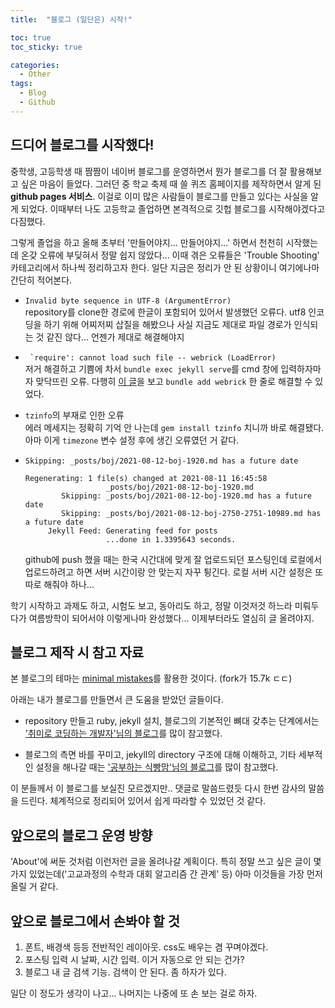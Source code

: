 ```yaml
---
title:  "블로그 (일단은) 시작!"

toc: true
toc_sticky: true

categories:
  - Other
tags:
  - Blog
  - Github
---
```

## 드디어 블로그를 시작했다!
중학생, 고등학생 때 짬짬이 네이버 블로그를 운영하면서 뭔가 블로그를 더 잘 활용해보고 싶은 마음이 들었다. 그러던 중 학교 축제 때 쓸 퀴즈 홈페이지를 제작하면서 알게 된 **github pages 서비스**. 이걸로 이미 많은 사람들이 블로그를 만들고 있다는 사실을 알게 되었다. 이때부터 나도 고등학교 졸업하면 본격적으로 깃헙 블로그를 시작해야겠다고 다짐했다.

그렇게 졸업을 하고 올해 초부터 '만들어야지... 만들어야지...' 하면서 천천히 시작했는데 온갖 오류에 부딪혀서 정말 쉽지 않았다... 이때 겪은 오류들은 'Trouble Shooting' 카테고리에서 하나씩 정리하고자 한다. 일단 지금은 정리가 안 된 상황이니 여기에나마 간단히 적어본다.

* ```Invalid byte sequence in UTF-8 (ArgumentError)```  
  repository를 clone한 경로에 한글이 포함되어 있어서 발생했던 오류다. utf8 인코딩을 하기 위해 어찌저찌 삽질을 해봤으나 사실 지금도 제대로 파일 경로가 인식되는 것 같진 않다... 언젠가 제대로 해결해야지

* ``` `require': cannot load such file -- webrick (LoadError)```  
  저거 해결하고 기쁨에 차서 ```bundle exec jekyll serve```를 cmd 창에 입력하자마자 맞닥뜨린 오류. 다행히 [이 글](https://junho85.pe.kr/1850)을 보고 ```bundle add webrick``` 한 줄로 해결할 수 있었다.

* ```tzinfo```의 부재로 인한 오류  
  에러 메세지는 정확히 기억 안 나는데 ```gem install tzinfo``` 치니까 바로 해결됐다. 아마 이게 ```timezone``` 변수 설정 후에 생긴 오류였던 거 같다.

* ```Skipping: _posts/boj/2021-08-12-boj-1920.md has a future date```

  ```
  Regenerating: 1 file(s) changed at 2021-08-11 16:45:58
                    _posts/boj/2021-08-12-boj-1920.md
          Skipping: _posts/boj/2021-08-12-boj-1920.md has a future date
          Skipping: _posts/boj/2021-08-12-boj-2750-2751-10989.md has a future date
       Jekyll Feed: Generating feed for posts
                    ...done in 1.3395643 seconds.
  ```

  github에 push 했을 때는 한국 시간대에 맞게 잘 업로드되던 포스팅인데 로컬에서 업로드하려고 하면 서버 시간이랑 안 맞는지 자꾸 튕긴다. 로컬 서버 시간 설정은 또 따로 해줘야 하나...

학기 시작하고 과제도 하고, 시험도 보고, 동아리도 하고, 정말 이것저것 하느라 미뤄두다가 여름방학이 되어서야 이렇게나마 완성했다... 이제부터라도 열심히 글 올려야지.

## 블로그 제작 시 참고 자료
본 블로그의 테마는 [minimal mistakes](https://github.com/mmistakes/minimal-mistakes)를 활용한 것이다. (fork가 15.7k ㄷㄷ)

아래는 내가 블로그를 만들면서 큰 도움을 받았던 글들이다.  

* repository 만들고 ruby, jekyll 설치, 블로그의 기본적인 뼈대 갖추는 단계에서는 ['취미로 코딩하는 개발자'님의 블로그](https://devinlife.com/howto/)를 많이 참고했다.  

* 블로그의 측면 바를 꾸미고, jekyll의 directory 구조에 대해 이해하고, 기타 세부적인 설정을 해나갈 때는 ['공부하는 식빵맘'님의 블로그](https://ansohxxn.github.io/categories/#blog)를 많이 참고했다.

이 분들께서 이 블로그를 보실진 모르겠지만.. 댓글로 말씀드렸듯 다시 한번 감사의 말씀을 드린다. 체계적으로 정리되어 있어서 쉽게 따라할 수 있었던 것 같다.

## 앞으로의 블로그 운영 방향
'About'에 써둔 것처럼 이런저런 글을 올려나갈 계획이다. 특히 정말 쓰고 싶은 글이 몇 가지 있었는데('고교과정의 수학과 대회 알고리즘 간 관계' 등) 아마 이것들을 가장 먼저 올릴 거 같다.

## 앞으로 블로그에서 손봐야 할 것
1) 폰트, 배경색 등등 전반적인 레이아웃. css도 배우는 겸 꾸며야겠다.  
2) 포스팅 입력 시 날짜, 시간 입력. 이거 자동으로 안 되는 건가?  
3) 블로그 내 글 검색 기능. 검색이 안 된다. 좀 하자가 있다.  

일단 이 정도가 생각이 나고... 나머지는 나중에 또 손 보는 걸로 하자.
